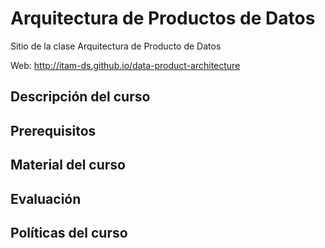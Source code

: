 # Arquitectura de Productos de Datos
Sitio de la clase Arquitectura de Producto de Datos

Web: http://itam-ds.github.io/data-product-architecture

## Descripción del curso

## Prerequisitos

## Material del curso

## Evaluación

## Políticas del curso
